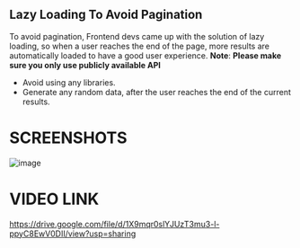 ## **Lazy Loading To Avoid Pagination**

To avoid pagination, Frontend devs came up with the solution of lazy loading, so when a user reaches the end of the page, more results are automatically loaded to have a good user experience.
**Note**: **Please make sure you only use publicly available API**

- Avoid using any libraries.
- Generate any random data, after the user reaches the end of the current results.

# SCREENSHOTS
![image](https://github.com/snehaa2001/nextlabs_task/assets/89207792/f6424851-03ac-436b-ab44-8533a38d7ad3)

# VIDEO LINK
https://drive.google.com/file/d/1X9mqr0slYJUzT3mu3-l-ppyC8EwV0DII/view?usp=sharing
